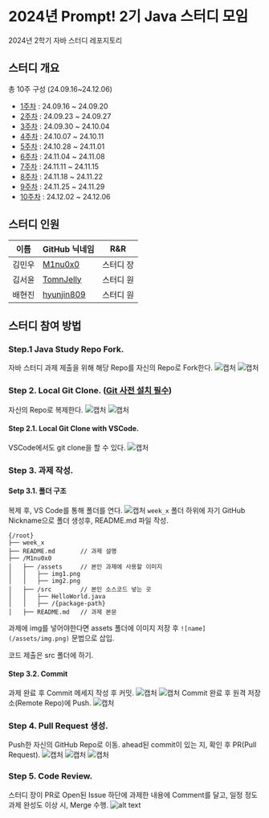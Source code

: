 # 2024년 Prompt! 2기 Java 스터디 모임
2024년 2학기 자바 스터디 레포지토리

## 스터디 개요
총 10주 구성 (24.09.16~24.12.06)
- [1주차](/week_1/) : 24.09.16 ~ 24.09.20
- [2주차](/week_2/) : 24.09.23 ~ 24.09.27
- [3주차](/week_3/) : 24.09.30 ~ 24.10.04
- [4주차](/week_4/) : 24.10.07 ~ 24.10.11
- [5주차](/week_5/) : 24.10.28 ~ 24.11.01
- [6주차](/week_6/) : 24.11.04 ~ 24.11.08
- [7주차](/week_7/) : 24.11.11 ~ 24.11.15
- [8주차](/week_8/) : 24.11.18 ~ 24.11.22
- [9주차](/week_9/) : 24.11.25 ~ 24.11.29
- [10주차](/week_10/) : 24.12.02 ~ 24.12.06

## 스터디 인원
|이름|GitHub 닉네임|R&R|
|---|---|---|
|김민우|[M1nu0x0](https://github.com/M1nu0x0)|스터디 장|
|김서윤|[TomnJelly](https://github.com/TomnJelly)|스터디 원|
|배현진|[hyunjin809](https://github.com/hyunjin809)|스터디 원|

## 스터디 참여 방법
### Step.1 Java Study Repo Fork.
자바 스터디 과제 제출을 위해 해당 Repo를 자신의 Repo로 Fork한다.
![캡처](/img/step1-1.png)
![캡처](/img/step1-2.png)

### Step 2. Local Git Clone. ([Git 사전 설치 필수](https://sfida.tistory.com/46))
자신의 Repo로 복제한다.
![캡처](/img/step2-1.png)
![캡처](/img/step2-2.png)

#### Step 2.1. Local Git Clone with VSCode.
VSCode에서도 git clone을 할 수 있다.
![캡처](/img/step2-3.png)

### Step 3. 과제 작성.
#### Setp 3.1. 폴더 구조
복제 후, VS Code를 통해 폴더를 연다.
![캡처](/img/step2-4.png)
`week_x` 폴더 하위에 자기 GitHub Nickname으로 폴더 생성후, README.md 파일 작성.
```
{/root}
├── week_x
├── README.md       // 과제 설명
├── /M1nu0x0
│   ├── /assets     // 본인 과제에 사용할 이미지
│   │   ├── img1.png
│   │   ├── img2.png
│   ├── /src        // 본인 소스코드 넣는 곳
│   │   ├── HelloWorld.java
│   │   ├── /{package-path}
│   ├── README.md   // 과제 본문
```
과제에 img를 넣어야한다면 assets 폴더에 이미지 저장 후 `![name](/assets/img.png)` 문법으로 삽입.

코드 제출은 src 폴더에 하기.

#### Step 3.2. Commit
과제 완료 후 Commit 메세지 작성 후 커밋.
![캡처](/img/step3-1.png)
![캡처](/img/step3-2.png)
Commit 완료 후 원격 저장소(Remote Repo)에 Push.
![캡처](/img/step3-3.png)

### Step 4. Pull Request 생성.
Push한 자신의 GitHub Repo로 이동. ahead된 commit이 있는 지, 확인 후 PR(Pull Request).
![캡처](/img/step4-1.png)
![캡처](/img/step4-2.png)
![캡처](/img/step4-3.png)
### Step 5. Code Review.
스터디 장이 PR로 Open된 Issue 하단에 과제한 내용에 Comment를 달고, 일정 정도 과제 완성도 이상 시, Merge 수행. 
![alt text](/img/step5-1.png)
